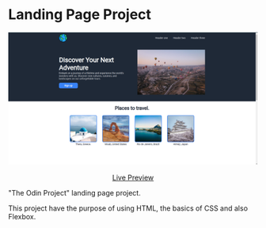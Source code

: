 # Landing Page Project

![Alt Text](./images/final_image.png)

<p align="center">
  <a href="https://joao4xz.github.io/odin_landingpage/">Live Preview</a>
</p>


"The Odin Project" landing page project.

This project have the purpose of using HTML, the basics of CSS and also Flexbox.

